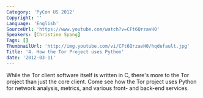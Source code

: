 ```yaml
---
Category: 'PyCon US 2012'
Copyright: ''
Language: 'English'
SourceUrl: 'https://www.youtube.com/watch?v=CFt6QrzavH0'
Speakers: [Christine Spang]
Tags: []
ThumbnailUrl: 'http://img.youtube.com/vi/CFt6QrzavH0/hqdefault.jpg'
Title: '4. How the Tor Project uses Python'
date: '2012-03-11'
---
```

While the Tor client software itself is written in C, there's more to the Tor
project than just the core client. Come see how the Tor project uses Python
for network analysis, metrics, and various front- and back-end services.
